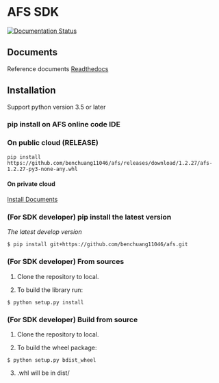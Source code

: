 # AFS SDK

[![Documentation Status](https://readthedocs.org/projects/afs-docs/badge/?version=latest)](https://afs-docs.readthedocs.io/en/latest/?badge=latest)


## Documents
Reference documents [Readthedocs](http://afs-docs.readthedocs.io/en/latest/sdk/)


## Installation

Support python version 3.5 or later


### pip install on AFS online code IDE
 
### On public cloud (RELEASE)
```
pip install https://github.com/benchuang11046/afs/releases/download/1.2.27/afs-1.2.27-py3-none-any.whl
```


#### On private cloud

[Install Documents](https://afs-docs.readthedocs.io/en/latest/sdk/docs/InstallDependencies.html)

### (For SDK developer) pip install the latest version

*The latest develop version*
```
$ pip install git+https://github.com/benchuang11046/afs.git
```

### (For SDK developer) From sources

1. Clone the repository to local.

2. To build the library run:
```
$ python setup.py install
```

### (For SDK developer) Build from source

1. Clone the repository to local.

2. To build the wheel package:
```
$ python setup.py bdist_wheel
```

3. .whl will be in dist/ 